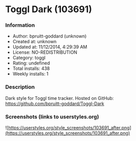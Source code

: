 # Toggl Dark (103691)

### Information
- Author: bpruitt-goddard (unknown)
- Created at: unknown
- Updated at: 11/12/2014, 4:29:39 AM
- License: NO-REDISTRIBUTION
- Category: toggl
- Rating: undefined
- Total installs: 438
- Weekly installs: 1


### Description
Dark style for Toggl time tracker.
Hosted on GitHub: https://github.com/bpruitt-goddard/Toggl-Dark


### Screenshots (links to userstyles.org)
![https://userstyles.org/style_screenshots/103691_after.png](https://userstyles.org/style_screenshots/103691_after.png)


